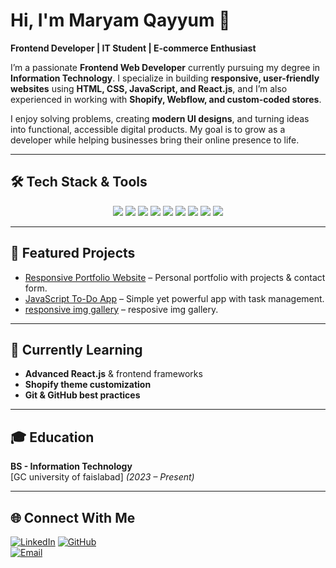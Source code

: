 # Hi, I'm Maryam Qayyum 👋  

**Frontend Developer | IT Student | E-commerce Enthusiast**  

I’m a passionate **Frontend Web Developer** currently pursuing my degree in **Information Technology**. I specialize in building **responsive, user-friendly websites** using **HTML, CSS, JavaScript, and React.js**, and I’m also experienced in working with **Shopify, Webflow, and custom-coded stores**.  

I enjoy solving problems, creating **modern UI designs**, and turning ideas into functional, accessible digital products. My goal is to grow as a developer while helping businesses bring their online presence to life.  

---

## 🛠️ Tech Stack & Tools  

<p align="center">
  <img src="https://img.shields.io/badge/-HTML-E34F26?style=flat-square&logo=html5&logoColor=white" />
  <img src="https://img.shields.io/badge/-CSS-1572B6?style=flat-square&logo=css3&logoColor=white" />
  <img src="https://img.shields.io/badge/-JavaScript-F7DF1E?style=flat-square&logo=javascript&logoColor=black" />
  <img src="https://img.shields.io/badge/-React-61DAFB?style=flat-square&logo=react&logoColor=black" />
  <img src="https://img.shields.io/badge/-Shopify-96BF48?style=flat-square&logo=shopify&logoColor=white" />
  <img src="https://img.shields.io/badge/-Webflow-146EF5?style=flat-square&logo=webflow&logoColor=white" />
  <img src="https://img.shields.io/badge/-Git-F05032?style=flat-square&logo=git&logoColor=white" />
  <img src="https://img.shields.io/badge/-GitHub-181717?style=flat-square&logo=github&logoColor=white" />
  <img src="https://img.shields.io/badge/-VS%20Code-007ACC?style=flat-square&logo=visual-studio-code&logoColor=white" />
</p>  

---

## 🚀 Featured Projects  

- [Responsive Portfolio Website](https://github.com/maryam-mq/portfolio ) – Personal portfolio with projects & contact form.  
- [JavaScript To-Do App](https://github.com/maryam-mq/to-do-list ) – Simple yet powerful app with task management.  
- [responsive img gallery](https://github.com/maryam-mq/Responsive-img-gallery) – resposive img gallery.  

---

## 🌱 Currently Learning  

- **Advanced React.js** & frontend frameworks  
- **Shopify theme customization**  
- **Git & GitHub best practices**  


---

## 🎓 Education  

**BS - Information Technology**  
[GC university of faislabad] *(2023 – Present)*  

---

## 🌐 Connect With Me  

[![LinkedIn](https://img.shields.io/badge/LinkedIn-blue?logo=linkedin&logoColor=white)](https://www.linkedin.com/in/maryam-qayyum-3b452b374/)
[![GitHub](https://img.shields.io/badge/GitHub-black?logo=github&logoColor=white)](https://github.com/maryam-mq )  
[![Email](https://img.shields.io/badge/Email-D14836?logo=gmail&logoColor=white)](merry.mq@gmail.com )  
